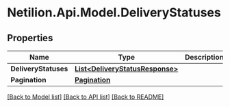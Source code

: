 # Netilion.Api.Model.DeliveryStatuses
## Properties

Name | Type | Description | Notes
------------ | ------------- | ------------- | -------------
**DeliveryStatuses** | [**List&lt;DeliveryStatusResponse&gt;**](DeliveryStatusResponse.md) |  | [optional] 
**Pagination** | [**Pagination**](Pagination.md) |  | [optional] 

[[Back to Model list]](../README.md#documentation-for-models) [[Back to API list]](../README.md#documentation-for-api-endpoints) [[Back to README]](../README.md)

